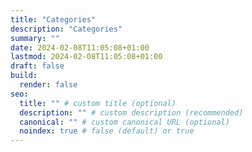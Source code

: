 ```yaml
---
title: "Categories"
description: "Categories"
summary: ""
date: 2024-02-08T11:05:08+01:00
lastmod: 2024-02-08T11:05:08+01:00
draft: false
build:
  render: false
seo:
  title: "" # custom title (optional)
  description: "" # custom description (recommended)
  canonical: "" # custom canonical URL (optional)
  noindex: true # false (default) or true
---
```

